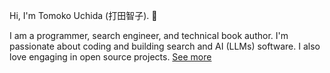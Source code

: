 Hi, I'm Tomoko Uchida (打田智子). 🐾

I am a programmer, search engineer, and technical book author. I'm passionate about coding and building search and AI (LLMs) software. I also love engaging in open source projects. [See more](https://blog.mocobeta.dev)

